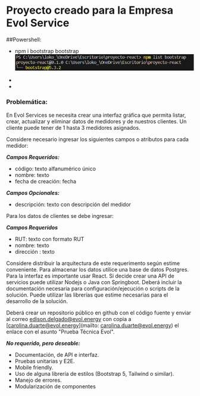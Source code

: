 # Proyecto creado para la Empresa Evol Service

##Powershell:

- npm i bootstrap bootstrap
![image](https://github.com/psebastianrojasv/proyecto-react/blob/master/src/bootstrap.png)

-
-


### Problemática:

En Evol Services se necesita crear una interfaz gráfica que permita listar, crear, actualizar y eliminar datos de medidores y de nuestros clientes. Un cliente puede tener de 1 hasta 3 medidores  asignados.

Considere necesario ingresar los siguientes campos o atributos para cada medidor:

***Campos Requeridos:***

- código: texto alfanumérico único
- nombre: texto
- fecha de creación: fecha

***Campos Opcionales:***

- descripción: texto con descripción del medidor

Para los datos de clientes se debe ingresar:

***Campos Requeridos***

- RUT: texto con formato RUT
- nombre: texto
- dirección : texto

Considere distribuir la arquitectura de este requerimento según estime conveniente.
Para almacenar los datos utilice una base de datos Postgres.
Para la interfaz es importante usar React.
Si decide crear una API de servicios puede utilizar Nodejs o Java con Springboot.
Deberá incluir la documentación necesaria para configuración/ejecución o scripts de la solución.
Puede utilizar las librerías que estime necesarias para el desarrollo de la solución.

Deberá crear un repositorio público en github con el código fuente y enviar al correo [edison.delgado@evol.energy](mailto:edison.delgado@evol.energy) con copia a [carolina.duarte@evol.energy](mailto: carolina.duarte@evol.energy) el enlace con el asunto "Prueba Técnica Evol".

***No requerido, pero deseable:***

- Documentación, de API e interfaz.
- Pruebas unitarias y E2E.
- Mobile friendly.
- Uso de alguna librería de estilos (Bootstrap 5, Tailwind o similar).
- Manejo de errores.
- Modularización de componentes
